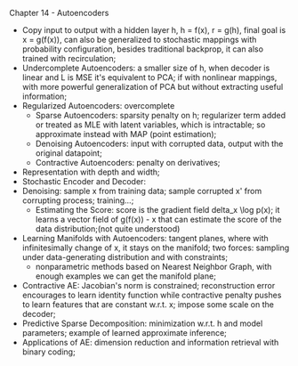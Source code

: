 Chapter 14 - Autoencoders
- Copy input to output with a hidden layer h, h = f(x), r = g(h), final goal is x = g(f(x)), can also be generalized to stochastic mappings with probability configuration, besides traditional backprop, it can also trained with recirculation;
- Undercomplete Autoencoders: a smaller size of h, when decoder is linear and L is MSE it's equivalent to PCA; if with nonlinear mappings, with more powerful generalization of PCA but without extracting useful information;
- Regularized Autoencoders: overcomplete
	- Sparse Autoencoders: sparsity penalty on h; regularizer term added or treated as MLE with latent variables, which is intractable; so approximate instead with MAP (point estimation);
	- Denoising Autoencoders: input with corrupted data, output with the original datapoint;
	- Contractive Autoencoders: penalty on derivatives;
- Representation with depth and width;
- Stochastic Encoder and Decoder: 
- Denoising: sample x from training data; sample corrupted x' from corrupting process; training...;
	- Estimating the Score: score is the gradient field delta_x \log p(x); it learns a vector field of g(f(x)) - x that can estimate the score of the data distribution;(not quite understood)
- Learning Manifolds with Autoencoders: tangent planes, where with infinitesimally change of x, it stays on the manifold; two forces: sampling under data-generating distribution and with constraints;
	- nonparametric methods based on Nearest Neighbor Graph, with enough examples we can get the manifold plane;
- Contractive AE: Jacobian's norm is constrained; reconstruction error encourages to learn identity function while contractive penalty pushes to learn features that are constant w.r.t. x; impose some scale on the decoder;
- Predictive Sparse Decomposition: minimization w.r.t. h and model parameters; example of learned approximate inference;
- Applications of AE: dimension reduction and information retrieval with binary coding;
